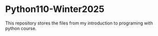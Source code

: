 # Python110-Winter2025
This repository stores the files from my introduction to programing with python course.
